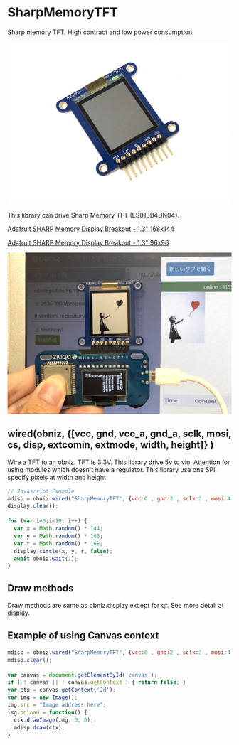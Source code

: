 # SharpMemoryTFT

Sharp memory TFT. High contract and low power consumption.

![](./image.jpg)

This library can drive Sharp Memory TFT (LS013B4DN04).

[Adafruit SHARP Memory Display Breakout - 1.3" 168x144](https://www.adafruit.com/product/3502)

[Adafruit SHARP Memory Display Breakout - 1.3" 96x96](https://www.adafruit.com/product/1393)

![](./sample.jpg)


## wired(obniz,  {[vcc, gnd, vcc_a, gnd_a, sclk, mosi, cs, disp, extcomin, extmode, width, height]} )

Wire a TFT to an obniz.
TFT is 3.3V. This library drive 5v to vin. Attention for using modules which doesn't have a regulator.
This library use one SPI.
specify pixels at width and height.

```javascript
// Javascript Example
mdisp = obniz.wired("SharpMemoryTFT", {vcc:0 , gnd:2 , sclk:3 , mosi:4, cs:5, width:144, height:168});
display.clear();

for (var i=0;i<10; i++) {
  var x = Math.random() * 144;
  var y = Math.random() * 168;
  var r = Math.random() * 168;
  display.circle(x, y, r, false);
  await obniz.wait(1);
}
```

## Draw methods

Draw methods are same as obniz.display except for qr.
See more detail at [display](https://obniz.io/doc/sdk/doc/display).

## Example of using Canvas context

```javascript
mdisp = obniz.wired("SharpMemoryTFT", {vcc:0 , gnd:2 , sclk:3 , mosi:4, cs:5, width:144, height:168});
mdisp.clear();

var canvas = document.getElementById('canvas');
if ( ! canvas || ! canvas.getContext ) { return false; }
var ctx = canvas.getContext('2d');
var img = new Image();
img.src = "Image address here";
img.onload = function() {
  ctx.drawImage(img, 0, 0);
  mdisp.draw(ctx);
}
```
